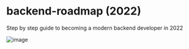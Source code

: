 # backend-roadmap (2022)
Step by step guide to becoming a modern backend developer in 2022

![image](https://user-images.githubusercontent.com/71953982/208684589-2a67e6ee-760b-43ff-a6ea-946ef984a765.png)
